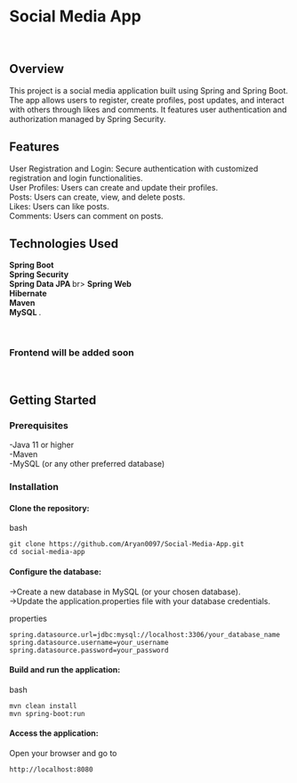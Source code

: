 <h1>Social Media App</h1>
<br>

<h2>Overview</h2>


This project is a social media application built using Spring and Spring Boot. The app allows users to register, create profiles, post updates, and interact with others through likes and comments. It features user authentication and authorization managed by Spring Security.


<h2>Features</h2>

  User Registration and Login: Secure authentication with customized registration and login functionalities.<br>
  User Profiles: Users can create and update their profiles.<br>
  Posts: Users can create, view, and delete posts.<br>
  Likes: Users can like posts.<br>
  Comments: Users can comment on posts.<br>

<h2>Technologies Used</h2>

  <strong>Spring Boot </strong><br>
  <strong>Spring Security </strong><br>
  <strong>Spring Data JPA </strong> br>
  <strong>Spring Web </strong> <br>
  <strong>Hibernate </strong> <br>
  <strong>Maven </strong> <br>
  <strong>MySQL </strong>.

<br>

<h3>Frontend will be added soon</h3><br>
<h2>Getting Started</h2>


<h3>Prerequisites</h3>

   -Java 11 or higher<br>
   -Maven<br>
   -MySQL (or any other preferred database)<br>

<h3>Installation</h3>

<h4>Clone the repository:</h4>

  bash

    git clone https://github.com/Aryan0097/Social-Media-App.git
    cd social-media-app

<h4>Configure the database:</h4>

  ->Create a new database in MySQL (or your chosen database).<br>
  ->Update the application.properties file with your database credentials.<br>

  properties

    spring.datasource.url=jdbc:mysql://localhost:3306/your_database_name
    spring.datasource.username=your_username
    spring.datasource.password=your_password

<h4>Build and run the application:</h4>

   bash

    mvn clean install
    mvn spring-boot:run

<h4>Access the application:</h4>

  Open your browser and go to 
  
    http://localhost:8080

